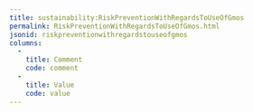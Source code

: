 ```yaml
---
title: sustainability:RiskPreventionWithRegardsToUseOfGmos
permalink: RiskPreventionWithRegardsToUseOfGmos.html
jsonid: riskpreventionwithregardstouseofgmos
columns:
  - 
    title: Comment
    code: comment
  - 
    title: Value
    code: value
---
```

